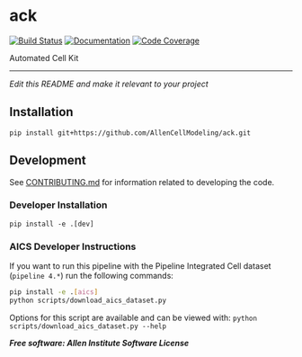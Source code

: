 # ack

[![Build Status](https://github.com/AllenCellModeling/ack/workflows/Build%20Master/badge.svg)](https://github.com/AllenCellModeling/ack/actions)
[![Documentation](https://github.com/AllenCellModeling/ack/workflows/Documentation/badge.svg)](https://AllenCellModeling.github.io/ack)
[![Code Coverage](https://codecov.io/gh/AllenCellModeling/ack/branch/master/graph/badge.svg)](https://codecov.io/gh/AllenCellModeling/ack)

Automated Cell Kit

---

*Edit this README and make it relevant to your project*

## Installation
`pip install git+https://github.com/AllenCellModeling/ack.git`

## Development
See [CONTRIBUTING.md](CONTRIBUTING.md) for information related to developing the code.

### Developer Installation
`pip install -e .[dev]`

### AICS Developer Instructions
If you want to run this pipeline with the Pipeline Integrated Cell dataset (`pipeline 4.*`) run the following commands:

```bash
pip install -e .[aics]
python scripts/download_aics_dataset.py
```

Options for this script are available and can be viewed with: `python scripts/download_aics_dataset.py --help`

***Free software: Allen Institute Software License***
